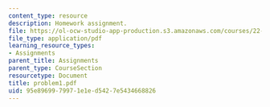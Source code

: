 ```yaml
---
content_type: resource
description: Homework assignment.
file: https://ol-ocw-studio-app-production.s3.amazonaws.com/courses/22-314j-structural-mechanics-in-nuclear-power-technology-fall-2006/95e8969979971e1ed5427e5434668826_problem1.pdf
file_type: application/pdf
learning_resource_types:
- Assignments
parent_title: Assignments
parent_type: CourseSection
resourcetype: Document
title: problem1.pdf
uid: 95e89699-7997-1e1e-d542-7e5434668826
---
```

